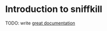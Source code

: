 # Introduction to sniffkill

TODO: write [great documentation](http://jacobian.org/writing/what-to-write/)
